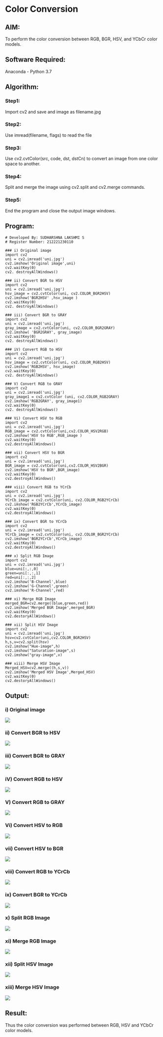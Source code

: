 # Color Conversion
## AIM:
To perform the color conversion between RGB, BGR, HSV, and YCbCr color models.

## Software Required:
Anaconda - Python 3.7

## Algorithm:
### Step1: 
Import cv2 and save and image as filename.jpg
### Step2:
Use imread(filename, flags) to read the file
### Step3:
Use cv2.cvtColor(src, code, dst, dstCn) to convert an image from one color space to another.
### Step4:
Split and merge the image using cv2.split and cv2.merge commands.
### Step5:
End the program and close the output image windows.

## Program:
```
# Developed By: SUDHARSHNA LAKSHMI S
# Register Number: 212221230110
```
```
### i) Original image
import cv2
uni = cv2.imread('uni.jpg')
cv2.imshow('Original image',uni)
cv2.waitKey(0)
cv2. destroyAllWindows()

### ii) Convert BGR to HSV 
import cv2
uni = cv2.imread('uni.jpg')
hsv_image = cv2.cvtColor(uni, cv2.COLOR_BGR2HSV)
cv2.imshow('BGR2HSV' ,hsv_image )
cv2.waitKey(0)
cv2. destroyAllWindows()

### iii) Convert BGR to GRAY
import cv2
uni = cv2.imread('uni.jpg')
gray_image = cv2.cvtColor(uni, cv2.COLOR_BGR2GRAY)
cv2.imshow( 'BGR2GRAY', gray_image)
cv2.waitKey(0)
cv2. destroyAllWindows()

### iV) Convert RGB to HSV
import cv2
uni = cv2.imread('uni.jpg')
hsv_image = cv2.cvtColor(uni, cv2.COLOR_RGB2HSV)
cv2.imshow('RGB2HSV', hsv_image)
cv2.waitKey(0)
cv2. destroyAllWindows()

### V) Convert RGB to GRAY
import cv2
uni = cv2.imread('uni.jpg')
gray_image1 = cv2.cvtColor (uni, cv2.COLOR_RGB2GRAY)
cv2.imshow('RGB2GRAY', gray_image1)
cv2.waitKey(0)
cv2. destroyAllWindows()

### Vi) Convert HSV to RGB
import cv2
uni = cv2.imread('uni.jpg')
RGB_image = cv2.cvtColor(uni,cv2.COLOR_HSV2RGB)
cv2.imshow('HSV to RGB',RGB_image )
cv2.waitKey(0)
cv2.destroyAllWindows()

### vii) Convert HSV to BGR
import cv2
uni = cv2.imread('uni.jpg')
BGR_image = cv2.cvtColor(uni,cv2.COLOR_HSV2BGR)
cv2.imshow('HSV to BGR',BGR_image)
cv2.waitKey(0)
cv2.destroyAllWindows()

### viii) Convert RGB to YCrCb
import cv2
uni = cv2.imread('uni.jpg')
YCrCb_image = cv2.cvtColor(uni, cv2.COLOR_RGB2YCrCb)
cv2.imshow('RGB2YCrCb',YCrCb_image)
cv2.waitKey(0)
cv2.destroyAllWindows()

### ix) Convert BGR to YCrCb
import cv2
uni = cv2.imread('uni.jpg')
YCrCb_image = cv2.cvtColor(uni, cv2.COLOR_BGR2YCrCb)
cv2.imshow('BGR2YCrCb',YCrCb_image)
cv2.waitKey(0)
cv2.destroyAllWindows()

### x) Split RGB Image
import cv2
uni = cv2.imread('uni.jpg')
blue=uni[:,:,0]
green=uni[:,:,1]
red=uni[:,:,2]
cv2.imshow('B-Channel',blue)
cv2.imshow('G-Channel',green)
cv2.imshow('R-Channel',red)

### xi) Merge RGB Image
merged_BGR=cv2.merge((blue,green,red))
cv2.imshow('Merged BGR Image',merged_BGR)
cv2.waitKey(0)
cv2.destoryAllWindows()

### xii) Split HSV Image
import cv2
uni = cv2.imread('uni.jpg')
hsv=cv2.cvtColor(uni,cv2.COLOR_BGR2HSV)
h,s,v=cv2.split(hsv)
cv2.imshow("Hue-image",h)
cv2.imshow("Saturation-image",s)
cv2.imshow("gray-image",v)

### xiii) Merge HSV Image
Merged_HSV=cv2.merge((h,s,v))
cv2.imshow('Merged HSV Image',Merged_HSV)
cv2.waitKey(0)
cv2.destoryAllWindows()
```
## Output:
### i) Original image
![](1.png)

### ii) Convert BGR to HSV 
![](2.png)

### iii) Convert BGR to GRAY
![](3.png)

### iV) Convert RGB to HSV
![](4.png)

### V) Convert RGB to GRAY
![](5.png)

### Vi) Convert HSV to RGB
![](6.png)

### vii) Convert HSV to BGR
![](7.png)

### viii) Convert RGB to YCrCb
![](8.png)

### ix) Convert BGR to YCrCb
![](9.png)

### x) Split RGB Image
![](10.png)

### xi) Merge RGB Image
![](11.png)

### xii) Split HSV Image
![](12.png)

### xiii) Merge HSV Image
![](13.png)

## Result:
Thus the color conversion was performed between RGB, HSV and YCbCr color models.
